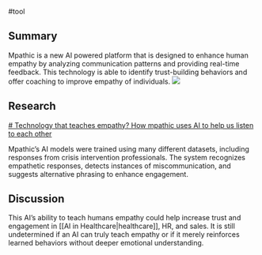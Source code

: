 #tool 
## Summary
Mpathic is a new AI powered platform that is designed to enhance human empathy by analyzing communication patterns and providing real-time feedback. This technology is able to identify trust-building behaviors and offer coaching to improve empathy of individuals.
![](https://lh7-rt.googleusercontent.com/docsz/AD_4nXfZdNzaPQk1FG8Njq9sIYRKLW29mH-dmAKeQNnX55WUs8jGUeiboG-RcbTFKmNEo_EnRuyTDwHVwdcQtmXlrLCAoFOllDbcplh90f_1FI68olldMdDlWO-Is9Cvsyn-RZTZQVw89A?key=xdfsF3ZC0gzdm0PDx6A8SSZO)
## Research 
[# Technology that teaches empathy? How mpathic uses AI to help us listen to each other](https://aws.amazon.com/blogs/startups/technology-that-teaches-empathy-how-mpathic-uses-ai-to-help-us-listen-to-each-other/)

Mpathic’s AI models were trained using many different datasets, including responses from crisis intervention professionals. The system recognizes empathetic responses, detects instances of miscommunication, and suggests alternative phrasing to enhance engagement.
## Discussion 
This AI’s ability to teach humans empathy could help increase trust and engagement in [[AI in Healthcare|healthcare]], HR, and sales. It is still undetermined if an AI can truly teach empathy or if it merely reinforces learned behaviors without deeper emotional understanding.